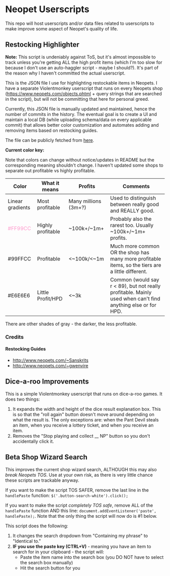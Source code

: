 # Neopet Userscripts

This repo will host userscripts and/or data files related to userscripts to make improve some aspect of Neopet's quality of life.

## Restocking Highlighter

**Note:** This script is undeniably against ToS, but it's almost impossible to track unless you're getting ALL the high profit items (which I'm too slow for because I don't use an auto-haggler script - maybe I should?).  It's part of the reason why I haven't committed the actual userscript.

This is the JSON file I use for highlighting restockable items in Neopets.  I have a separate Violentmonkey userscript that runs on every Neopets shop (https://www.neopets.com/objects.phtml + query strings that are searched in the script), but will not be committing that here for personal greed.

Currently, this JSON file is manually updated and maintained, hence the number of commits in the history.  The eventual goal is to create a UI and maintain a local DB (while uploading schema/data on every applicable commit) that allows better color customization and automates adding and removing items based on restocking guides.

The file can be publicly fetched from [here](https://aj9ms.github.io/neopet-userscripts/data/restocking_data.json).

**Current color key:**

Note that colors can change without notice/updates in README but the corresponding meaning shouldn't change.  I haven't updated some shops to separate out profitable vs highly profitable.

|Color|What it means|Profits|Comments|
------|-------------|-------|--------|
| Linear gradients | Most profitable | Many millions (3m+?) | Used to distinguish between really good and REALLY good.|
|<span style="color: #ff99cc">#FF99CC</span> | Highly profitable|~100k+/~1m+ | Probably also the rarest too.  Usually ~100k+/~1m+ profits.|
|#99FFCC | Profitable |<~100k/<~1m | Much more common OR the shop has many more profitable items, so the tiers are a little different.|
|#E6E6E6 | Little Profit/HPD | <~3k | Common (would say r < 89), but not really profitable.  Mainly used when can't find anything else or for HPD.|

There are other shades of gray - the darker, the less profitable.

### Credits
#### Restocking Guides
* http://www.neopets.com/~Sanskrits
* http://www.neopets.com/~gwenvire

## Dice-a-roo Improvements

This is a simple Violentmonkey userscript that runs on dice-a-roo games.  It does two things:
1. It expands the width and height of the dice result explanation box.  This is so that the "roll again" button doesn't move around depending on what the result is.  The only exceptions are: when the Pant Devil steals an item, when you receive a lottery ticket, and when you receive an item.
2. Removes the "Stop playing and collect __ NP" button so you don't accidentally click it.

## Beta Shop Wizard Search

This improves the current shop wizard search, ALTHOUGH this may also *break Neopets TOS*.  Use at your own risk, as there is very little chance these scripts are trackable anyway.

If you want to make the script TOS SAFER, remove the last line in the `handlePaste` function: `$('.button-search-white').click();`

If you want to make the script *completely TOS safe*, remove ALL of the `handlePaste` function AND this line: `document.addEventListener('paste', handlePaste);`.  Note that the only thing the script will now do is #1 below.

This script does the following:
1. It changes the search dropdown from "Containing my phrase" to "Identical to."
2. **IF you use the paste key (CTRL+V)** - meaning you have an item to search for in your clipboard - the script will:
    - Paste the item name into the search box (you DO NOT have to select the search box manually)
    - Hit the search button for you
